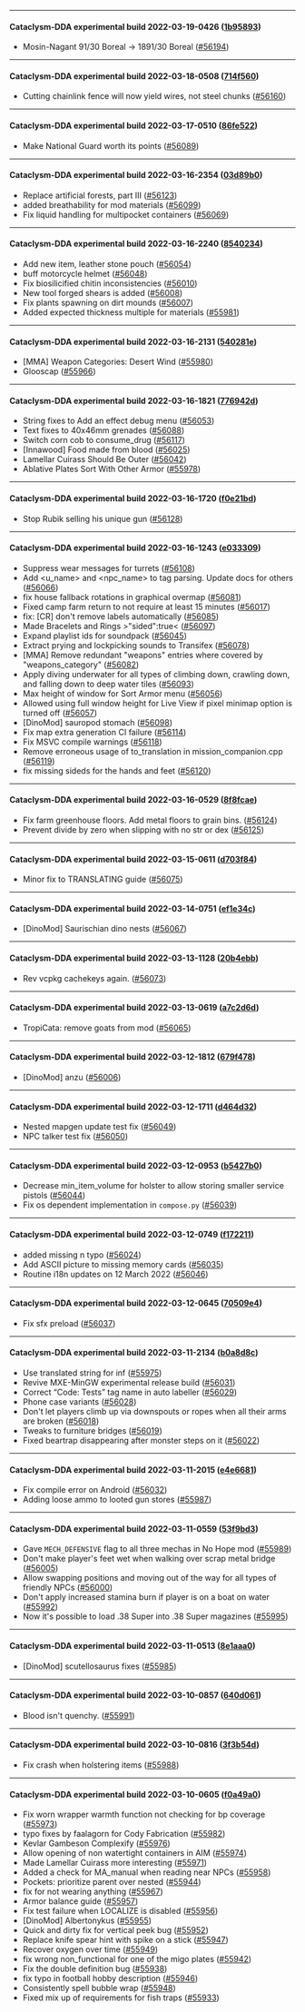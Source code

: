 
---

#### Cataclysm-DDA experimental build 2022-03-19-0426 ([1b95893](https://github.com/CleverRaven/Cataclysm-DDA/releases/tag/cdda-experimental-2022-03-19-0426))

* Mosin-Nagant 91/30 Boreal → 1891/30 Boreal ([#56194](https://github.com/CleverRaven/Cataclysm-DDA/pull/56194))

---

#### Cataclysm-DDA experimental build 2022-03-18-0508 ([714f560](https://github.com/CleverRaven/Cataclysm-DDA/releases/tag/cdda-experimental-2022-03-18-0508))

* Cutting chainlink fence will now yield wires, not steel chunks ([#56160](https://github.com/CleverRaven/Cataclysm-DDA/pull/56160))

---

#### Cataclysm-DDA experimental build 2022-03-17-0510 ([86fe522](https://github.com/CleverRaven/Cataclysm-DDA/releases/tag/cdda-experimental-2022-03-17-0510))

* Make National Guard worth its points ([#56089](https://github.com/CleverRaven/Cataclysm-DDA/pull/56089))

---

#### Cataclysm-DDA experimental build 2022-03-16-2354 ([03d89b0](https://github.com/CleverRaven/Cataclysm-DDA/releases/tag/cdda-experimental-2022-03-16-2354))

* Replace artificial forests, part III ([#56123](https://github.com/CleverRaven/Cataclysm-DDA/pull/56123))
* added breathability for mod materials ([#56099](https://github.com/CleverRaven/Cataclysm-DDA/pull/56099))
* Fix liquid handling for multipocket containers ([#56069](https://github.com/CleverRaven/Cataclysm-DDA/pull/56069))

---

#### Cataclysm-DDA experimental build 2022-03-16-2240 ([8540234](https://github.com/CleverRaven/Cataclysm-DDA/releases/tag/cdda-experimental-2022-03-16-2240))

* Add new item, leather stone pouch ([#56054](https://github.com/CleverRaven/Cataclysm-DDA/pull/56054))
* buff motorcycle helmet ([#56048](https://github.com/CleverRaven/Cataclysm-DDA/pull/56048))
* Fix biosilicified chitin inconsistencies ([#56010](https://github.com/CleverRaven/Cataclysm-DDA/pull/56010))
* New tool forged shears is added ([#56008](https://github.com/CleverRaven/Cataclysm-DDA/pull/56008))
* Fix plants spawning on dirt mounds ([#56007](https://github.com/CleverRaven/Cataclysm-DDA/pull/56007))
* Added expected thickness multiple for materials ([#55981](https://github.com/CleverRaven/Cataclysm-DDA/pull/55981))

---

#### Cataclysm-DDA experimental build 2022-03-16-2131 ([540281e](https://github.com/CleverRaven/Cataclysm-DDA/releases/tag/cdda-experimental-2022-03-16-2131))

* [MMA] Weapon Categories: Desert Wind ([#55980](https://github.com/CleverRaven/Cataclysm-DDA/pull/55980))
* Glooscap ([#55966](https://github.com/CleverRaven/Cataclysm-DDA/pull/55966))

---

#### Cataclysm-DDA experimental build 2022-03-16-1821 ([776942d](https://github.com/CleverRaven/Cataclysm-DDA/releases/tag/cdda-experimental-2022-03-16-1821))

* String fixes to Add an effect debug menu ([#56053](https://github.com/CleverRaven/Cataclysm-DDA/pull/56053))
* Text fixes to 40x46mm grenades ([#56088](https://github.com/CleverRaven/Cataclysm-DDA/pull/56088))
* Switch corn cob to consume_drug ([#56117](https://github.com/CleverRaven/Cataclysm-DDA/pull/56117))
* [Innawood] Food made from blood ([#56025](https://github.com/CleverRaven/Cataclysm-DDA/pull/56025))
* Lamellar Cuirass Should Be Outer ([#56042](https://github.com/CleverRaven/Cataclysm-DDA/pull/56042))
* Ablative Plates Sort With Other Armor ([#55978](https://github.com/CleverRaven/Cataclysm-DDA/pull/55978))

---

#### Cataclysm-DDA experimental build 2022-03-16-1720 ([f0e21bd](https://github.com/CleverRaven/Cataclysm-DDA/releases/tag/cdda-experimental-2022-03-16-1720))

* Stop Rubik selling his unique gun ([#56128](https://github.com/CleverRaven/Cataclysm-DDA/pull/56128))

---

#### Cataclysm-DDA experimental build 2022-03-16-1243 ([e033309](https://github.com/CleverRaven/Cataclysm-DDA/releases/tag/cdda-experimental-2022-03-16-1243))

* Suppress wear messages for turrets ([#56108](https://github.com/CleverRaven/Cataclysm-DDA/pull/56108))
* Add <u_name> and <npc_name> to tag parsing. Update docs for others ([#56066](https://github.com/CleverRaven/Cataclysm-DDA/pull/56066))
* fix house fallback rotations in graphical overmap ([#56081](https://github.com/CleverRaven/Cataclysm-DDA/pull/56081))
* Fixed camp farm return to not require at least 15 minutes ([#56017](https://github.com/CleverRaven/Cataclysm-DDA/pull/56017))
* fix: [CR] don't remove labels automatically ([#56085](https://github.com/CleverRaven/Cataclysm-DDA/pull/56085))
* Made Bracelets and Rings >"sided":true< ([#56097](https://github.com/CleverRaven/Cataclysm-DDA/pull/56097))
* Expand playlist ids for soundpack ([#56045](https://github.com/CleverRaven/Cataclysm-DDA/pull/56045))
* Extract prying and lockpicking sounds to Transifex ([#56078](https://github.com/CleverRaven/Cataclysm-DDA/pull/56078))
* [MMA] Remove redundant "weapons" entries where covered by "weapons_category" ([#56082](https://github.com/CleverRaven/Cataclysm-DDA/pull/56082))
* Apply diving underwater for all types of climbing down, crawling down, and falling down to deep water tiles ([#56093](https://github.com/CleverRaven/Cataclysm-DDA/pull/56093))
* Max height of window for Sort Armor menu ([#56056](https://github.com/CleverRaven/Cataclysm-DDA/pull/56056))
* Allowed using full window height for Live View if pixel minimap option is turned off ([#56057](https://github.com/CleverRaven/Cataclysm-DDA/pull/56057))
* [DinoMod] sauropod stomach ([#56098](https://github.com/CleverRaven/Cataclysm-DDA/pull/56098))
* Fix map extra generation CI failure ([#56114](https://github.com/CleverRaven/Cataclysm-DDA/pull/56114))
* Fix MSVC compile warnings ([#56118](https://github.com/CleverRaven/Cataclysm-DDA/pull/56118))
* Remove erroneous usage of to_translation in mission_companion.cpp ([#56119](https://github.com/CleverRaven/Cataclysm-DDA/pull/56119))
* fix missing sideds for the hands and feet ([#56120](https://github.com/CleverRaven/Cataclysm-DDA/pull/56120))

---

#### Cataclysm-DDA experimental build 2022-03-16-0529 ([8f8fcae](https://github.com/CleverRaven/Cataclysm-DDA/releases/tag/cdda-experimental-2022-03-16-0529))

* Fix farm greenhouse floors. Add metal floors to grain bins. ([#56124](https://github.com/CleverRaven/Cataclysm-DDA/pull/56124))
* Prevent divide by zero when slipping with no str or dex ([#56125](https://github.com/CleverRaven/Cataclysm-DDA/pull/56125))

---

#### Cataclysm-DDA experimental build 2022-03-15-0611 ([d703f84](https://github.com/CleverRaven/Cataclysm-DDA/releases/tag/cdda-experimental-2022-03-15-0611))

* Minor fix to TRANSLATING guide ([#56075](https://github.com/CleverRaven/Cataclysm-DDA/pull/56075))

---

#### Cataclysm-DDA experimental build 2022-03-14-0751 ([ef1e34c](https://github.com/CleverRaven/Cataclysm-DDA/releases/tag/cdda-experimental-2022-03-14-0751))

* [DinoMod] Saurischian dino nests ([#56067](https://github.com/CleverRaven/Cataclysm-DDA/pull/56067))

---

#### Cataclysm-DDA experimental build 2022-03-13-1128 ([20b4ebb](https://github.com/CleverRaven/Cataclysm-DDA/releases/tag/cdda-experimental-2022-03-13-1128))

* Rev vcpkg cachekeys again. ([#56073](https://github.com/CleverRaven/Cataclysm-DDA/pull/56073))

---

#### Cataclysm-DDA experimental build 2022-03-13-0619 ([a7c2d6d](https://github.com/CleverRaven/Cataclysm-DDA/releases/tag/cdda-experimental-2022-03-13-0619))

* TropiCata: remove goats from mod ([#56065](https://github.com/CleverRaven/Cataclysm-DDA/pull/56065))

---

#### Cataclysm-DDA experimental build 2022-03-12-1812 ([679f478](https://github.com/CleverRaven/Cataclysm-DDA/releases/tag/cdda-experimental-2022-03-12-1812))

* [DinoMod] anzu ([#56006](https://github.com/CleverRaven/Cataclysm-DDA/pull/56006))

---

#### Cataclysm-DDA experimental build 2022-03-12-1711 ([d464d32](https://github.com/CleverRaven/Cataclysm-DDA/releases/tag/cdda-experimental-2022-03-12-1711))

* Nested mapgen update test fix ([#56049](https://github.com/CleverRaven/Cataclysm-DDA/pull/56049))
* NPC talker test fix ([#56050](https://github.com/CleverRaven/Cataclysm-DDA/pull/56050))

---

#### Cataclysm-DDA experimental build 2022-03-12-0953 ([b5427b0](https://github.com/CleverRaven/Cataclysm-DDA/releases/tag/cdda-experimental-2022-03-12-0953))

* Decrease min_item_volume for holster to allow storing smaller service pistols ([#56044](https://github.com/CleverRaven/Cataclysm-DDA/pull/56044))
* Fix os dependent implementation in `compose.py` ([#56039](https://github.com/CleverRaven/Cataclysm-DDA/pull/56039))

---

#### Cataclysm-DDA experimental build 2022-03-12-0749 ([f172211](https://github.com/CleverRaven/Cataclysm-DDA/releases/tag/cdda-experimental-2022-03-12-0749))

* added missing n typo ([#56024](https://github.com/CleverRaven/Cataclysm-DDA/pull/56024))
* Add ASCII picture to missing memory cards ([#56035](https://github.com/CleverRaven/Cataclysm-DDA/pull/56035))
* Routine i18n updates on 12 March 2022 ([#56046](https://github.com/CleverRaven/Cataclysm-DDA/pull/56046))

---

#### Cataclysm-DDA experimental build 2022-03-12-0645 ([70509e4](https://github.com/CleverRaven/Cataclysm-DDA/releases/tag/cdda-experimental-2022-03-12-0645))

* Fix sfx preload ([#56037](https://github.com/CleverRaven/Cataclysm-DDA/pull/56037))

---

#### Cataclysm-DDA experimental build 2022-03-11-2134 ([b0a8d8c](https://github.com/CleverRaven/Cataclysm-DDA/releases/tag/cdda-experimental-2022-03-11-2134))

* Use translated string for inf ([#55975](https://github.com/CleverRaven/Cataclysm-DDA/pull/55975))
* Revive MXE-MinGW experimental release build ([#56031](https://github.com/CleverRaven/Cataclysm-DDA/pull/56031))
* Correct “Code: Tests” tag name in auto labeller ([#56029](https://github.com/CleverRaven/Cataclysm-DDA/pull/56029))
* Phone case variants ([#56028](https://github.com/CleverRaven/Cataclysm-DDA/pull/56028))
* Don't let players climb up via downspouts or ropes when all their arms are broken ([#56018](https://github.com/CleverRaven/Cataclysm-DDA/pull/56018))
* Tweaks to furniture bridges ([#56019](https://github.com/CleverRaven/Cataclysm-DDA/pull/56019))
* Fixed beartrap disappearing after monster steps on it ([#56022](https://github.com/CleverRaven/Cataclysm-DDA/pull/56022))

---

#### Cataclysm-DDA experimental build 2022-03-11-2015 ([e4e6681](https://github.com/CleverRaven/Cataclysm-DDA/releases/tag/cdda-experimental-2022-03-11-2015))

* Fix compile error on Android ([#56032](https://github.com/CleverRaven/Cataclysm-DDA/pull/56032))
* Adding loose ammo to looted gun stores ([#55987](https://github.com/CleverRaven/Cataclysm-DDA/pull/55987))

---

#### Cataclysm-DDA experimental build 2022-03-11-0559 ([53f9bd3](https://github.com/CleverRaven/Cataclysm-DDA/releases/tag/cdda-experimental-2022-03-11-0559))

* Gave `MECH_DEFENSIVE` flag to all three mechas in No Hope mod ([#55989](https://github.com/CleverRaven/Cataclysm-DDA/pull/55989))
* Don't make player's feet wet when walking over scrap metal bridge ([#56005](https://github.com/CleverRaven/Cataclysm-DDA/pull/56005))
* Allow swapping positions and moving out of the way for all types of friendly NPCs ([#56000](https://github.com/CleverRaven/Cataclysm-DDA/pull/56000))
* Don't apply increased stamina burn if player is on a boat on water ([#55992](https://github.com/CleverRaven/Cataclysm-DDA/pull/55992))
* Now it's possible to load .38 Super into .38 Super magazines ([#55995](https://github.com/CleverRaven/Cataclysm-DDA/pull/55995))

---

#### Cataclysm-DDA experimental build 2022-03-11-0513 ([8e1aaa0](https://github.com/CleverRaven/Cataclysm-DDA/releases/tag/cdda-experimental-2022-03-11-0513))

* [DinoMod] scutellosaurus fixes ([#55985](https://github.com/CleverRaven/Cataclysm-DDA/pull/55985))

---

#### Cataclysm-DDA experimental build 2022-03-10-0857 ([640d061](https://github.com/CleverRaven/Cataclysm-DDA/releases/tag/cdda-experimental-2022-03-10-0857))

* Blood isn't quenchy. ([#55991](https://github.com/CleverRaven/Cataclysm-DDA/pull/55991))

---

#### Cataclysm-DDA experimental build 2022-03-10-0816 ([3f3b54d](https://github.com/CleverRaven/Cataclysm-DDA/releases/tag/cdda-experimental-2022-03-10-0816))

* Fix crash when holstering items ([#55988](https://github.com/CleverRaven/Cataclysm-DDA/pull/55988))

---

#### Cataclysm-DDA experimental build 2022-03-10-0605 ([f0a49a0](https://github.com/CleverRaven/Cataclysm-DDA/releases/tag/cdda-experimental-2022-03-10-0605))

* Fix worn wrapper warmth function not checking for bp coverage ([#55973](https://github.com/CleverRaven/Cataclysm-DDA/pull/55973))
* typo fixes by faalagorn for Cody Fabrication ([#55982](https://github.com/CleverRaven/Cataclysm-DDA/pull/55982))
* Kevlar Gambeson Complexify ([#55976](https://github.com/CleverRaven/Cataclysm-DDA/pull/55976))
* Allow opening of non watertight containers in AIM ([#55974](https://github.com/CleverRaven/Cataclysm-DDA/pull/55974))
* Made Lamellar Cuirass more interesting ([#55971](https://github.com/CleverRaven/Cataclysm-DDA/pull/55971))
* Added a check for MA_manual when reading near NPCs ([#55958](https://github.com/CleverRaven/Cataclysm-DDA/pull/55958))
* Pockets: prioritize parent over nested ([#55944](https://github.com/CleverRaven/Cataclysm-DDA/pull/55944))
* fix for not wearing anything ([#55967](https://github.com/CleverRaven/Cataclysm-DDA/pull/55967))
* Armor balance guide ([#55957](https://github.com/CleverRaven/Cataclysm-DDA/pull/55957))
* Fix test failure when LOCALIZE is disabled ([#55956](https://github.com/CleverRaven/Cataclysm-DDA/pull/55956))
* [DinoMod] Albertonykus ([#55955](https://github.com/CleverRaven/Cataclysm-DDA/pull/55955))
* Quick and dirty fix for vertical peek bug ([#55952](https://github.com/CleverRaven/Cataclysm-DDA/pull/55952))
* Replace knife spear hint with spike on a stick ([#55947](https://github.com/CleverRaven/Cataclysm-DDA/pull/55947))
* Recover oxygen over time ([#55949](https://github.com/CleverRaven/Cataclysm-DDA/pull/55949))
* fix wrong non_functional for one of the migo plates ([#55942](https://github.com/CleverRaven/Cataclysm-DDA/pull/55942))
* Fix the double definition bug ([#55938](https://github.com/CleverRaven/Cataclysm-DDA/pull/55938))
* fix typo in football hobby description ([#55946](https://github.com/CleverRaven/Cataclysm-DDA/pull/55946))
* Consistently spell bubble wrap ([#55948](https://github.com/CleverRaven/Cataclysm-DDA/pull/55948))
* Fixed mix up of requirements for fish traps ([#55933](https://github.com/CleverRaven/Cataclysm-DDA/pull/55933))
